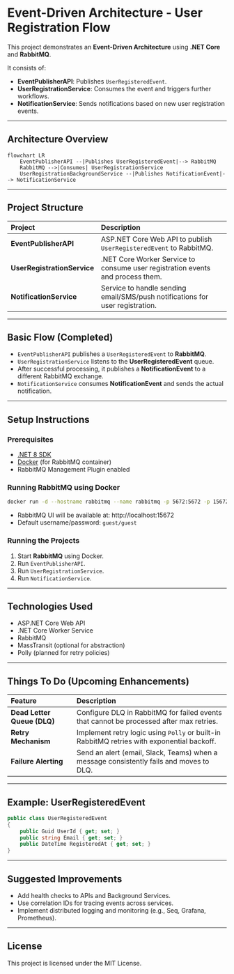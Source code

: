 # Event-Driven Architecture - User Registration Flow

This project demonstrates an **Event-Driven Architecture** using **.NET Core** and **RabbitMQ**.

It consists of:

- **EventPublisherAPI**: Publishes `UserRegisteredEvent`.
- **UserRegistrationService**: Consumes the event and triggers further workflows.
- **NotificationService**: Sends notifications based on new user registration events.

---

## Architecture Overview

```mermaid
flowchart LR
    EventPublisherAPI --|Publishes UserRegisteredEvent|--> RabbitMQ
    RabbitMQ -->|Consumes| UserRegistrationService
    UserRegistrationBackgroundService --|Publishes NotificationEvent|--> NotificationService
```

---

## Project Structure

| Project | Description |
|:---|:---|
| **EventPublisherAPI** | ASP.NET Core Web API to publish `UserRegisteredEvent` to RabbitMQ. |
| **UserRegistrationService** | .NET Core Worker Service to consume user registration events and process them. |
| **NotificationService** | Service to handle sending email/SMS/push notifications for user registration. |

---

## Basic Flow (Completed)

- `EventPublisherAPI` publishes a `UserRegisteredEvent` to **RabbitMQ**.
- `UserRegistrationService` listens to the **UserRegisteredEvent** queue.
- After successful processing, it publishes a **NotificationEvent** to a different RabbitMQ exchange.
- `NotificationService` consumes **NotificationEvent** and sends the actual notification.

---

## Setup Instructions

### Prerequisites
- [.NET 8 SDK](https://dotnet.microsoft.com/download/dotnet/8.0)
- [Docker](https://www.docker.com/) (for RabbitMQ container)
- RabbitMQ Management Plugin enabled

### Running RabbitMQ using Docker

```bash
docker run -d --hostname rabbitmq --name rabbitmq -p 5672:5672 -p 15672:15672 rabbitmq:3-management
```

- RabbitMQ UI will be available at: http://localhost:15672
- Default username/password: `guest/guest`

### Running the Projects

1. Start **RabbitMQ** using Docker.
2. Run `EventPublisherAPI`.
3. Run `UserRegistrationService`.
4. Run `NotificationService`.

---

## Technologies Used

- ASP.NET Core Web API
- .NET Core Worker Service
- RabbitMQ
- MassTransit (optional for abstraction)
- Polly (planned for retry policies)

---

## Things To Do (Upcoming Enhancements)

| Feature | Description |
|:---|:---|
| **Dead Letter Queue (DLQ)** | Configure DLQ in RabbitMQ for failed events that cannot be processed after max retries. |
| **Retry Mechanism** | Implement retry logic using `Polly` or built-in RabbitMQ retries with exponential backoff. |
| **Failure Alerting** | Send an alert (email, Slack, Teams) when a message consistently fails and moves to DLQ. |

---

## Example: UserRegisteredEvent

```csharp
public class UserRegisteredEvent
{
    public Guid UserId { get; set; }
    public string Email { get; set; }
    public DateTime RegisteredAt { get; set; }
}
```

---

## Suggested Improvements

- Add health checks to APIs and Background Services.
- Use correlation IDs for tracing events across services.
- Implement distributed logging and monitoring (e.g., Seq, Grafana, Prometheus).

---

## License

This project is licensed under the MIT License.
